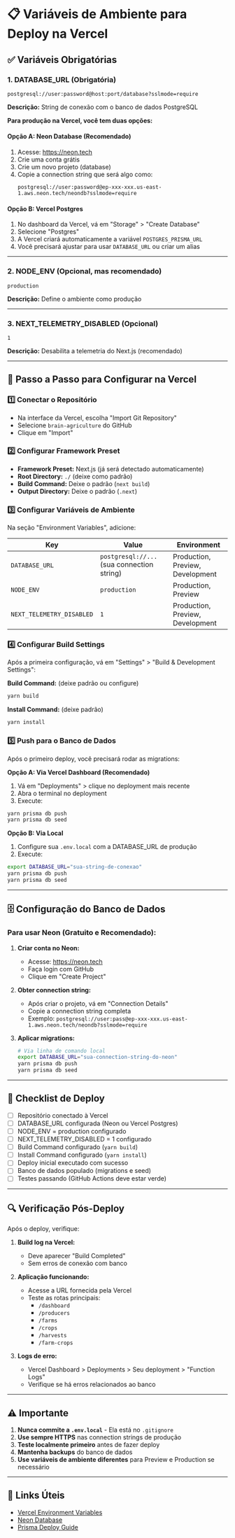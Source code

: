 # 📋 Variáveis de Ambiente para Deploy na Vercel

## ✅ Variáveis Obrigatórias

### 1. **DATABASE_URL** (Obrigatória)

```
postgresql://user:password@host:port/database?sslmode=require
```

**Descrição:** String de conexão com o banco de dados PostgreSQL

**Para produção na Vercel, você tem duas opções:**

#### Opção A: Neon Database (Recomendado)

1. Acesse: https://neon.tech
2. Crie uma conta grátis
3. Crie um novo projeto (database)
4. Copie a connection string que será algo como:
   ```
   postgresql://user:password@ep-xxx-xxx.us-east-1.aws.neon.tech/neondb?sslmode=require
   ```

#### Opção B: Vercel Postgres

1. No dashboard da Vercel, vá em "Storage" > "Create Database"
2. Selecione "Postgres"
3. A Vercel criará automaticamente a variável `POSTGRES_PRISMA_URL`
4. Você precisará ajustar para usar `DATABASE_URL` ou criar um alias

---

### 2. **NODE_ENV** (Opcional, mas recomendado)

```
production
```

**Descrição:** Define o ambiente como produção

---

### 3. **NEXT_TELEMETRY_DISABLED** (Opcional)

```
1
```

**Descrição:** Desabilita a telemetria do Next.js (recomendado)

---

## 🚀 Passo a Passo para Configurar na Vercel

### 1️⃣ Conectar o Repositório

- Na interface da Vercel, escolha "Import Git Repository"
- Selecione `brain-agriculture` do GitHub
- Clique em "Import"

### 2️⃣ Configurar Framework Preset

- **Framework Preset:** Next.js (já será detectado automaticamente)
- **Root Directory:** `./` (deixe como padrão)
- **Build Command:** Deixe o padrão (`next build`)
- **Output Directory:** Deixe o padrão (`.next`)

### 3️⃣ Configurar Variáveis de Ambiente

Na seção "Environment Variables", adicione:

| Key                       | Value                                      | Environment                      |
| ------------------------- | ------------------------------------------ | -------------------------------- |
| `DATABASE_URL`            | `postgresql://...` (sua connection string) | Production, Preview, Development |
| `NODE_ENV`                | `production`                               | Production, Preview              |
| `NEXT_TELEMETRY_DISABLED` | `1`                                        | Production, Preview, Development |

### 4️⃣ Configurar Build Settings

Após a primeira configuração, vá em "Settings" > "Build & Development Settings":

**Build Command:** (deixe padrão ou configure)

```bash
yarn build
```

**Install Command:** (deixe padrão)

```bash
yarn install
```

### 5️⃣ Push para o Banco de Dados

Após o primeiro deploy, você precisará rodar as migrations:

**Opção A: Via Vercel Dashboard (Recomendado)**

1. Vá em "Deployments" > clique no deployment mais recente
2. Abra o terminal no deployment
3. Execute:

```bash
yarn prisma db push
yarn prisma db seed
```

**Opção B: Via Local**

1. Configure sua `.env.local` com a DATABASE_URL de produção
2. Execute:

```bash
export DATABASE_URL="sua-string-de-conexao"
yarn prisma db push
yarn prisma db seed
```

---

## 🗄️ Configuração do Banco de Dados

### Para usar Neon (Gratuito e Recomendado):

1. **Criar conta no Neon:**

   - Acesse: https://neon.tech
   - Faça login com GitHub
   - Clique em "Create Project"

2. **Obter connection string:**

   - Após criar o projeto, vá em "Connection Details"
   - Copie a connection string completa
   - Exemplo: `postgresql://user:pass@ep-xxx-xxx.us-east-1.aws.neon.tech/neondb?sslmode=require`

3. **Aplicar migrations:**
   ```bash
   # Via linha de comando local
   export DATABASE_URL="sua-connection-string-do-neon"
   yarn prisma db push
   yarn prisma db seed
   ```

---

## 📝 Checklist de Deploy

- [ ] Repositório conectado à Vercel
- [ ] DATABASE_URL configurada (Neon ou Vercel Postgres)
- [ ] NODE_ENV = production configurado
- [ ] NEXT_TELEMETRY_DISABLED = 1 configurado
- [ ] Build Command configurado (`yarn build`)
- [ ] Install Command configurado (`yarn install`)
- [ ] Deploy inicial executado com sucesso
- [ ] Banco de dados populado (migrations e seed)
- [ ] Testes passando (GitHub Actions deve estar verde)

---

## 🔍 Verificação Pós-Deploy

Após o deploy, verifique:

1. **Build log na Vercel:**

   - Deve aparecer "Build Completed"
   - Sem erros de conexão com banco

2. **Aplicação funcionando:**

   - Acesse a URL fornecida pela Vercel
   - Teste as rotas principais:
     - `/dashboard`
     - `/producers`
     - `/farms`
     - `/crops`
     - `/harvests`
     - `/farm-crops`

3. **Logs de erro:**
   - Vercel Dashboard > Deployments > Seu deployment > "Function Logs"
   - Verifique se há erros relacionados ao banco

---

## ⚠️ Importante

1. **Nunca commite a `.env.local`** - Ela está no `.gitignore`
2. **Use sempre HTTPS** nas connection strings de produção
3. **Teste localmente primeiro** antes de fazer deploy
4. **Mantenha backups** do banco de dados
5. **Use variáveis de ambiente diferentes** para Preview e Production se necessário

---

## 🔗 Links Úteis

- [Vercel Environment Variables](https://vercel.com/docs/concepts/projects/environment-variables)
- [Neon Database](https://neon.tech)
- [Prisma Deploy Guide](https://www.prisma.io/docs/guides/deployment)
